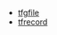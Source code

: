 - [tfgfile](https://github.com/gaoxinge/machine-learning/tree/master/tensorflow/other/tfgfile)
- [tfrecord](https://github.com/gaoxinge/machine-learning/tree/master/tensorflow/other/tfrecord)